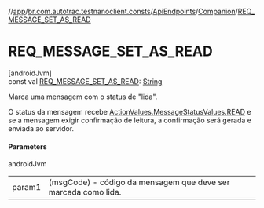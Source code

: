//[app](../../../../index.md)/[br.com.autotrac.testnanoclient.consts](../../index.md)/[ApiEndpoints](../index.md)/[Companion](index.md)/[REQ_MESSAGE_SET_AS_READ](-r-e-q_-m-e-s-s-a-g-e_-s-e-t_-a-s_-r-e-a-d.md)

# REQ_MESSAGE_SET_AS_READ

[androidJvm]\
const val [REQ_MESSAGE_SET_AS_READ](-r-e-q_-m-e-s-s-a-g-e_-s-e-t_-a-s_-r-e-a-d.md): [String](https://kotlinlang.org/api/latest/jvm/stdlib/kotlin/-string/index.html)

Marca uma mensagem com o status de &quot;lida&quot;.

O status da mensagem recebe [ActionValues.MessageStatusValues.READ](../../-action-values/-message-status-values/-r-e-a-d.md) e se a mensagem exigir confirmação de leitura, a confirmação será gerada e enviada ao servidor.

#### Parameters

androidJvm

| | |
|---|---|
| param1 | (msgCode) - código da mensagem que deve ser marcada como lida. |
